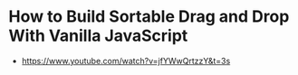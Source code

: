 # How to Build Sortable Drag and Drop With Vanilla JavaScript

* <https://www.youtube.com/watch?v=jfYWwQrtzzY&t=3s>
